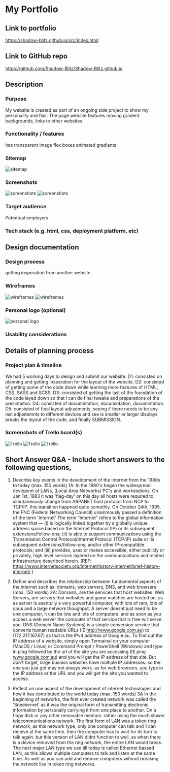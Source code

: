 # My Portfolio

## Link to portfolio
https://shadow-blitz.github.io/src/index.html
## Link to GitHub repo
https://github.com/Shadow-Blitz/Shadow-Blitz.github.io

## Description

### Purpose
My website is created as part of an ongoing side project to show my personality and flair.
The page website features moving gradent backgrounds, links to other websites.
### Functionality / features
has transparent image
flex boxes
animated gradiants
### Sitemap
![sitemap](docs/site_map.png)
### Screenshots
![screenshots](docs/screenshots_index.html.png)
![screenshots](docs/screenshots_about_me.html.png)
### Target audience
Potentual employers.
### Tech stack (e.g. html, css, deployment platform, etc)

## Design documentation
### Design process
getting insperation from another website.

### Wireframes
![wirefremes](docs/wireframe_index.html.png)
![wirefremes](docs/wireframe_about_me.html.png)
### Personal logo (optional)
![personal logo](docs/personal_logo.png)
### Usability considerations

## Details of planning process
### Project plan & timeline
We had 5 working days to design and submit our website.
D1: consisted on planning and getting insperation for the layout of the website.
D2: consisted of getting some of the code down while learning more features of HTML, CSS, SASS and SCSS.
D3: consisted of getting the last of the foundation of the code layed down so that I can do final tweaks and preparations of the presintaiton.
D4: consisted of documintation, documintation, documintation.
D5: consisted of final layout adjustments, seeing if there needs to be any last adjustemnts to different devices and see is smaller or larger displays breaks the leyout of the code, and finally SUBMISSION.
### Screenshots of Trello board(s)
![Trello](docs/Trello_screenshot_1.png)
![Trello](docs/Trello_screenshot_2.png)
![Trello](docs/Trello_screenshot_3.png)

## Short Answer Q&A - Include short answers to the following questions,
1. Describe key events in the development of the internet from the 1980s to today (max. 150 words)
1A: 
In the 1980's began the widespread devlopent of LANs, (Local Area Networks) PC's and workstations.
On Jan 1st, 1983 it was 'flag-day' on this day all hosts were required to simutaneously change from ARPANET host protocol from NCP to TCP/IP. this transition happned quite somothly.
On October 24th, 1995, the FNC (Federal Networking Council) unainmously passed a definition of the term 'Internet'
The term “Internet” refers to the global information system that — (i) is logically linked together by a globally unique address space based on the Internet Protocol (IP) or its subsequent extensions/follow-ons; (ii) is able to support communications using the Transmission Control Protocol/Internet Protocol (TCP/IP) suite or its subsequent extensions/follow-ons, and/or other IP-compatible protocols; and (iii) provides, uses or makes accessible, either publicly or privately, high level services layered on the communications and related infrastructure described herein.
(REF: https://www.internetsociety.org/internet/history-internet/brief-history-internet/ )

2.  Define and describes the relationship between fundamental aspects of the internet such as: domains, web servers, DNS, and web browsers (max. 150 words)
2A: 
Domains, are the services that host websites.
Web Servers, are servers that websites and game matches are hosted on. as as server is esentully a very powerful computer, with lots of ram, lots of cpus and a large network thoughput. A server doesnt just need to be one computer, it can be lots and lots of computers. and as soon as you access a web server the computer of that service that is free will serve you.
DNS (Domain Name Systems) is a simple conversion service that converts human readable URLs (IE http://www.google.com.au) to (172.217.167.67) as that is the IPv4 address of Google au. To find out the IP address of a website, simply open Termainal on your computer (MacOS / Linux) or Command Prompt / PowerShell (Windows) and type in ping followed by the url of the site you are accessing (IE ping www.google.com.au) and you will get the IP address of that site.
But don't forget, large busniss websites have multiple IP addresses. so the one you just got may not always work.
as for web browsers. you type in the IP address or the URL and you will get the site you wanted to access.

3.  Reflect on one aspect of the development of internet technologies and how it has contributed to the world today (max. 150 words)
3A 
In the beginning of networks, the first ever created network was called the 'Sneekernet' as it was the original form of transmitting electronic information by personally carrying it from one place to another. On a flopy disk or any other removable medium. rather using the much slower telecommunications network.
The first form of LAN was a token ring network, as this network type, only one computer can talk and 1 can receive at the same time. then the computer has to wait for its turn to talk again. but this version of LAN didnt function to well, as when there is a device removed from the ring network, the entire LAN would break.
The next major LAN type we use till today is called Ethernet bassed LAN, as this allows multiple computers to talk and listen at the same time. As well as you can add and remove computers without breaking the network like in token ring networks.